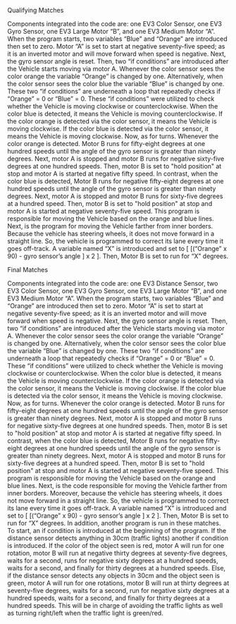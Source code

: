 Qualifying Matches

Components integrated into the code are: one EV3 Color Sensor, one EV3 Gyro Sensor, one EV3 Large Motor “B”, and one EV3 Medium Motor “A”. When the program starts, two variables “Blue” and “Orange” are introduced then set to zero. Motor “A” is set to start at negative seventy-five speed; as it is an inverted motor and will move forward when speed is negative. Next, the gyro sensor angle is reset. Then, two “if conditions” are introduced after the Vehicle  starts moving via motor A. Whenever the color sensor sees the color orange the variable “Orange” is changed by one. Alternatively, when the color sensor sees the color blue the variable “Blue” is changed by one. These two “if conditions” are underneath a loop that repeatedly checks if “Orange” = 0 or “Blue” = 0. These “if conditions” were utilized to check whether the Vehicle  is moving clockwise or counterclockwise. When the color blue is detected, it means the Vehicle  is moving counterclockwise. If the color orange is detected via the color sensor, it means the Vehicle  is moving clockwise. If the color blue is detected via the color sensor, it means the Vehicle  is moving clockwise. Now, as for turns. Whenever the color orange is detected. Motor B runs for fifty-eight degrees at one hundred speeds until the angle of the gyro sensor is greater than ninety degrees. Next, motor A is stopped and motor B runs for negative sixty-five degrees at one hundred speeds. Then, motor B is set to "hold position" at stop and motor A is started at negative fifty speed. In contrast, when the color blue is detected, Motor B runs for negative fifty-eight degrees at one hundred speeds until the angle of the gyro sensor is greater than ninety degrees. Next, motor A is stopped and motor B runs for sixty-five degrees at a hundred speed. Then, motor B is set to "hold position" at stop and motor A is started at negative seventy-five speed. This program is responsible for moving the Vehicle  based on the orange and blue lines. Next, is the program for moving the Vehicle  farther from inner borders. Because the vehicle has steering wheels, it does not move forward in a straight line. So, the vehicle is programmed to correct its lane every time it goes off-track. A variable named “X” is introduced and set to  [ [(“Orange” x 90) - gyro sensor’s angle ] x 2 ]. Then, Motor B is set to run for “X” degrees. 

Final Matches

Components integrated into the code are: one EV3 Distance Sensor, two EV3 Color Sensor, one EV3 Gyro Sensor, one EV3 Large Motor “B”, and one EV3 Medium Motor “A”. When the program starts, two variables “Blue” and “Orange” are introduced then set to zero. Motor “A” is set to start at negative seventy-five speed; as it is an inverted motor and will move forward when speed is negative. Next, the gyro sensor angle is reset. Then, two “if conditions” are introduced after the Vehicle  starts moving via motor A. Whenever the color sensor sees the color orange the variable “Orange” is changed by one. Alternatively, when the color sensor sees the color blue the variable “Blue” is changed by one. These two “if conditions” are underneath a loop that repeatedly checks if “Orange” = 0 or “Blue” = 0. These “if conditions” were utilized to check whether the Vehicle  is moving clockwise or counterclockwise. When the color blue is detected, it means the Vehicle  is moving counterclockwise. If the color orange is detected via the color sensor, it means the Vehicle  is moving clockwise. If the color blue is detected via the color sensor, it means the Vehicle  is moving clockwise. Now, as for turns. Whenever the color orange is detected. Motor B runs for fifty-eight degrees at one hundred speeds until the angle of the gyro sensor is greater than ninety degrees. Next, motor A is stopped and motor B runs for negative sixty-five degrees at one hundred speeds. Then, motor B is set to "hold position" at stop and motor A is started at negative fifty speed. In contrast, when the color blue is detected, Motor B runs for negative fifty-eight degrees at one hundred speeds until the angle of the gyro sensor is greater than ninety degrees. Next, motor A is stopped and motor B runs for sixty-five degrees at a hundred speed. Then, motor B is set to "hold position" at stop and motor A is started at negative seventy-five speed. This program is responsible for moving the Vehicle  based on the orange and blue lines. Next, is the code responsible for moving the Vehicle  farther from inner borders. Moreover, because the vehicle has steering wheels, it does not move forward in a straight line. So, the vehicle is programmed to correct its lane every time it goes off-track. A variable named “X” is introduced and set to  [ [(“Orange” x 90) - gyro sensor’s angle ] x 2 ]. Then, Motor B is set to run for “X” degrees. In addition, another program is run in these matches. To start, an if condition is introduced at the beginning of the program. If the distance sensor detects anything in 30cm (traffic lights) another if condition is introduced. If the color of the object seen is red, motor A will run for one rotation, motor B will run at negative thirty degrees at seventy-five degrees, waits for a second, runs for negative sixty degrees at a hundred speeds, waits for a second, and finally for thirty degrees at a hundred speeds. Else, if the distance sensor detects any objects in 30cm and the object seen is green, motor A will run for one rotations, motor B will run at thirty degrees at seventy-five degrees, waits for a second, run for negative sixty degrees at a hundred speeds, waits for a second, and finally for thirty degrees at a hundred speeds. This will be in charge of avoiding the traffic lights as well as turning right/left when the traffic light is green/red.
